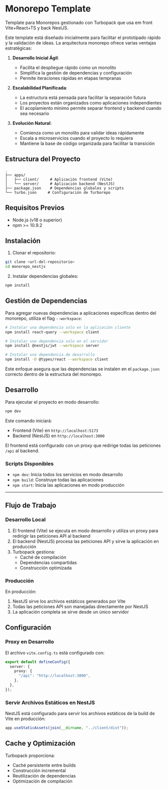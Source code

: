 # Monorepo Template

Template para Monorepos gestionado con Turbopack que usa em front Vite+React+TS y back NestJS.

Este template está diseñado inicialmente para facilitar el prototipado rápido y la validación de ideas. La arquitectura monorepo ofrece varias ventajas estratégicas:

1. **Desarrollo Inicial Ágil**:

   - Facilita el despliegue rápido como un monolito
   - Simplifica la gestión de dependencias y configuración
   - Permite iteraciones rápidas en etapas tempranas

2. **Escalabilidad Planificada**:

   - La estructura está pensada para facilitar la separación futura
   - Los proyectos están organizados como aplicaciones independientes
   - El acoplamiento mínimo permite separar frontend y backend cuando sea necesario

3. **Evolución Natural**:
   - Comienza como un monolito para validar ideas rápidamente
   - Escala a microservicios cuando el proyecto lo requiera
   - Mantiene la base de código organizada para facilitar la transición

## Estructura del Proyecto

```
.
├── apps/
│   ├── client/     # Aplicación frontend (Vite)
│   └── server/     # Aplicación backend (NestJS)
├── package.json    # Dependencias globales y scripts
└── turbo.json     # Configuración de Turborepo
```

## Requisitos Previos

- Node.js (v18 o superior)
- npm >= 10.9.2

## Instalación

1. Clonar el repositorio:

```bash
git clone <url-del-repositorio>
cd monorepo_nestjs
```

2. Instalar dependencias globales:

```bash
npm install
```

## Gestión de Dependencias

Para agregar nuevas dependencias a aplicaciones específicas dentro del monorepo, utiliza el flag `--workspace`:

```bash
# Instalar una dependencia solo en la aplicación cliente
npm install react-query --workspace client

# Instalar una dependencia solo en el servidor
npm install @nestjs/jwt --workspace server

# Instalar una dependencia de desarrollo
npm install -D @types/react --workspace client
```

Este enfoque asegura que las dependencias se instalen en el `package.json` correcto dentro de la estructura del monorepo.

## Desarrollo

Para ejecutar el proyecto en modo desarrollo:

```bash
npm dev
```

Este comando iniciará:

- Frontend (Vite) en `http://localhost:5173`
- Backend (NestJS) en `http://localhost:3000`

El frontend está configurado con un proxy que redirige todas las peticiones `/api` al backend.

### Scripts Disponibles

- `npm dev`: Inicia todos los servicios en modo desarrollo
- `npm build`: Construye todas las aplicaciones
- `npm start`: Inicia las aplicaciones en modo producción

---

## Flujo de Trabajo

### Desarrollo Local

1. El frontend (Vite) se ejecuta en modo desarrollo y utiliza un proxy para redirigir las peticiones API al backend
2. El backend (NestJS) procesa las peticiones API y sirve la aplicación en producción
3. Turbopack gestiona:
   - Caché de compilación
   - Dependencias compartidas
   - Construcción optimizada

### Producción

En producción:

1. NestJS sirve los archivos estáticos generados por Vite
2. Todas las peticiones API son manejadas directamente por NestJS
3. La aplicación completa se sirve desde un único servidor

## Configuración

### Proxy en Desarrollo

El archivo `vite.config.ts` está configurado con:

```typescript
export default defineConfig({
  server: {
    proxy: {
      "/api": "http://localhost:3000",
    },
  },
});
```

### Servir Archivos Estáticos en NestJS

NestJS está configurado para servir los archivos estáticos de la build de Vite en producción:

```typescript
app.useStaticAssets(join(__dirname, "../client/dist"));
```

## Cache y Optimización

Turbopack proporciona:

- Caché persistente entre builds
- Construcción incremental
- Reutilización de dependencias
- Optimización de compilación
